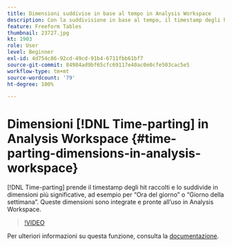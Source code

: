 ```yaml
---
title: Dimensioni suddivise in base al tempo in Analysis Workspace
description: Con la suddivisione in base al tempo, il timestamp degli hit raccolti viene suddiviso in dimensioni più significative, ad esempio per “Ora del giorno” o “Giorno della settimana”. Queste dimensioni sono integrate e pronte all’uso in Analysis Workspace.
feature: Freeform Tables
thumbnail: 23727.jpg
kt: 1903
role: User
level: Beginner
exl-id: 4d754c86-92cd-49cd-91b4-6711fbb61bf7
source-git-commit: 84984ad9bf65cfc69117e40ac0e0cfe503cac5e5
workflow-type: tm+mt
source-wordcount: '79'
ht-degree: 100%

---
```


# Dimensioni [!DNL Time-parting] in Analysis Workspace {#time-parting-dimensions-in-analysis-workspace}

[!DNL Time-parting] prende il timestamp degli hit raccolti e lo suddivide in dimensioni più significative, ad esempio per “Ora del giorno” o “Giorno della settimana”. Queste dimensioni sono integrate e pronte all’uso in Analysis Workspace.

>[!VIDEO](https://video.tv.adobe.com/v/23727/?quality=12&learn=on)

Per ulteriori informazioni su questa funzione, consulta la [documentazione](https://experienceleague.adobe.com/docs/analytics/analyze/analysis-workspace/components/dimensions/time-parting-dimensions.html?lang=it).

